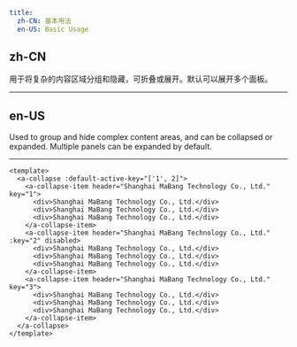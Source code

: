 ```yaml
title:
  zh-CN: 基本用法
  en-US: Basic Usage
```

## zh-CN

用于将复杂的内容区域分组和隐藏，可折叠或展开。默认可以展开多个面板。

---

## en-US

Used to group and hide complex content areas, and can be collapsed or expanded. Multiple panels can be expanded by default.

---

```vue
<template>
  <a-collapse :default-active-key="['1', 2]">
    <a-collapse-item header="Shanghai MaBang Technology Co., Ltd." key="1">
      <div>Shanghai MaBang Technology Co., Ltd.</div>
      <div>Shanghai MaBang Technology Co., Ltd.</div>
      <div>Shanghai MaBang Technology Co., Ltd.</div>
    </a-collapse-item>
    <a-collapse-item header="Shanghai MaBang Technology Co., Ltd." :key="2" disabled>
      <div>Shanghai MaBang Technology Co., Ltd.</div>
      <div>Shanghai MaBang Technology Co., Ltd.</div>
      <div>Shanghai MaBang Technology Co., Ltd.</div>
    </a-collapse-item>
    <a-collapse-item header="Shanghai MaBang Technology Co., Ltd." key="3">
      <div>Shanghai MaBang Technology Co., Ltd.</div>
      <div>Shanghai MaBang Technology Co., Ltd.</div>
      <div>Shanghai MaBang Technology Co., Ltd.</div>
    </a-collapse-item>
  </a-collapse>
</template>
```
